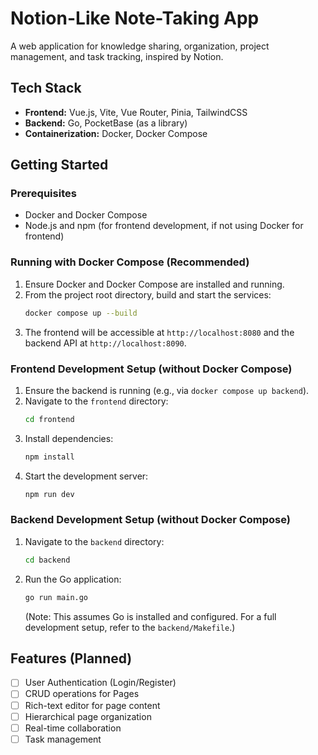 # Notion-Like Note-Taking App

A web application for knowledge sharing, organization, project management, and task tracking, inspired by Notion.

## Tech Stack

- **Frontend:** Vue.js, Vite, Vue Router, Pinia, TailwindCSS
- **Backend:** Go, PocketBase (as a library)
- **Containerization:** Docker, Docker Compose

## Getting Started

### Prerequisites

- Docker and Docker Compose
- Node.js and npm (for frontend development, if not using Docker for frontend)

### Running with Docker Compose (Recommended)

1.  Ensure Docker and Docker Compose are installed and running.
2.  From the project root directory, build and start the services:
    ```sh
    docker compose up --build
    ```
3.  The frontend will be accessible at `http://localhost:8080` and the backend API at `http://localhost:8090`.

### Frontend Development Setup (without Docker Compose)

1.  Ensure the backend is running (e.g., via `docker compose up backend`).
2.  Navigate to the `frontend` directory:
    ```sh
    cd frontend
    ```
3.  Install dependencies:
    ```sh
    npm install
    ```
4.  Start the development server:
    ```sh
    npm run dev
    ```

### Backend Development Setup (without Docker Compose)

1.  Navigate to the `backend` directory:
    ```sh
    cd backend
    ```
2.  Run the Go application:
    ```sh
    go run main.go
    ```
    (Note: This assumes Go is installed and configured. For a full development setup, refer to the `backend/Makefile`.)

## Features (Planned)

- [ ] User Authentication (Login/Register)
- [ ] CRUD operations for Pages
- [ ] Rich-text editor for page content
- [ ] Hierarchical page organization
- [ ] Real-time collaboration
- [ ] Task management
